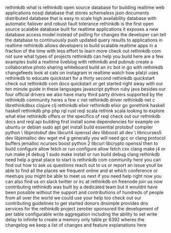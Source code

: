 rethinkdb what is rethinkdb open source database for building realtime web applications nosql database that stores schemaless json documents distributed database that is easy to scale high availability database with automatic failover and robust fault tolerance rethinkdb is the first open source scalable database built for realtime applications it exposes a new database access model instead of polling for changes the developer can tell the database to continuously push updated query results to applications in realtime rethinkdb allows developers to build scalable realtime apps in a fraction of the time with less effort to learn more check out rethinkdb com not sure what types of projects rethinkdb can help you build here are a few examples build a realtime liveblog with rethinkdb and pubnub create a collaborative photo sharing whiteboard build an irc bot in go with rethinkdb changefeeds look at cats on instagram in realtime watch how platzi uses rethinkdb to educate quickstart for a thirty second rethinkdb quickstart check out rethinkdb com docs quickstart or get started right away with our ten minute guide in these languages javascript python ruby java besides our four official drivers we also have many third party drivers supported by the rethinkdb community heres a few c net rethinkdb driver rethinkdb net c librethinkdbxx clojure clj rethinkdb elixir rethinkdb elixir go gorethink haskell haskell rethinkdb php php rql rust reql scala rethink scala looking to explore what else rethinkdb offers or the specifics of reql check out our rethinkdb docs and reql api building first install some dependencies for example on ubuntu or debian sudo apt get install build essential protobuf compiler python \ libprotobuf dev libcurl4 openssl dev libboost all dev \ libncurses5 dev libjemalloc dev wget m4 g generally you will need gcc or clang protocol buffers jemalloc ncurses boost python 2 libcurl libcrypto openssl then to build configure allow fetch or run configure allow fetch cxx clang make j4 or run make j4 debug 1 sudo make install or run build debug clang rethinkdb need help a great place to start is rethinkdb com community here you can find out how to ask us questions reach out to us or report an issue youll be able to find all the places we frequent online and at which conference or meetups you might be able to meet us next if you need help right now you can also find us on slack twitter or irc at rethinkdb on freenode join us now contributing rethinkdb was built by a dedicated team but it wouldnt have been possible without the support and contributions of hundreds of people from all over the world we could use your help too check out our contributing guidelines to get started donors dnsimple provides dns services for the rethinkdb project zerotier sponsored the development of per table configurable write aggregation including the ability to set write delay to infinite to create a memory only table pr 6392 wheres the changelog we keep a list of changes and feature explanations here